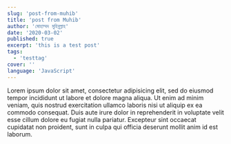 ```yaml
---
slug: 'post-from-muhib'
title: 'post from Muhib'
author: 'মোহাম্মদ মুহিবুল্লাহ'
date: '2020-03-02'
published: true
excerpt: 'this is a test post'
tags:
  - 'testtag'
cover: ''
language: 'JavaScript'
---
```


Lorem ipsum dolor sit amet, consectetur adipisicing elit, sed do eiusmod tempor incididunt ut labore et dolore magna aliqua. Ut enim ad minim veniam, quis nostrud exercitation ullamco laboris nisi ut aliquip ex ea commodo consequat. Duis aute irure dolor in reprehenderit in voluptate velit esse cillum dolore eu fugiat nulla pariatur. Excepteur sint occaecat cupidatat non proident, sunt in culpa qui officia deserunt mollit anim id est laborum.
